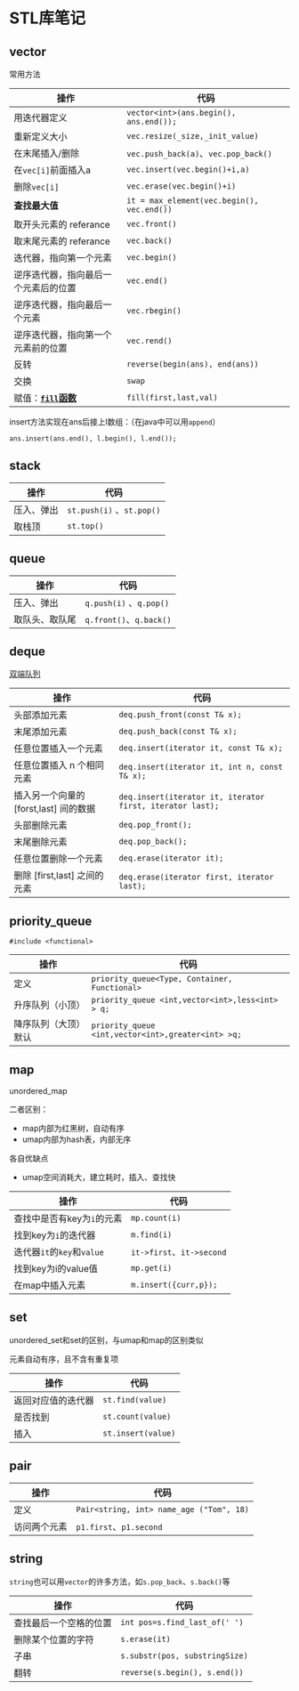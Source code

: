 #  STL库笔记

## vector

常用方法

| 操作                                                         | 代码                                       |
| ------------------------------------------------------------ | ------------------------------------------ |
| 用迭代器定义                                                 | `vector<int>(ans.begin(), ans.end());`     |
| 重新定义大小                                                 | `vec.resize(_size,_init_value)`            |
| 在末尾插入/删除                                              | `vec.push_back(a)`、`vec.pop_back()`       |
| 在`vec[i]`前面插入a                                          | `vec.insert(vec.begin()+i,a)`              |
| 删除`vec[i]`                                                 | `vec.erase(vec.begin()+i)`                 |
| **查找最大值**                                               | `it = max_element(vec.begin(), vec.end())` |
| 取开头元素的 referance                                       | `vec.front()`                              |
| 取末尾元素的 referance                                       | `vec.back()`                               |
| 迭代器，指向第一个元素                                       | `vec.begin()`                              |
| 逆序迭代器，指向最后一个元素后的位置                         | `vec.end()`                                |
| 逆序迭代器，指向最后一个元素                                 | `vec.rbegin()`                             |
| 逆序迭代器，指向第一个元素前的位置                           | `vec.rend()`                               |
| 反转                                                         | `reverse(begin(ans), end(ans))`            |
| 交换                                                         | `swap`                                     |
| 赋值：**[`fill`函数](https://blog.csdn.net/liu16659/article/details/87152348)** | `fill(first,last,val)`                     |

insert方法实现在ans后接上l数组：（在java中可以用`append`）

`ans.insert(ans.end(), l.begin(), l.end());`







## stack

| 操作       | 代码                      |
| ---------- | ------------------------- |
| 压入、弹出 | `st.push(i)` 、`st.pop()` |
| 取栈顶     | `st.top()`                |



## queue

| 操作           | 代码                    |
| -------------- | ----------------------- |
| 压入、弹出     | `q.push(i)` 、`q.pop()` |
| 取队头、取队尾 | `q.front()`、`q.back()` |

## deque

[双端队列](https://www.cnblogs.com/linuxAndMcu/p/10260124.html)

| 操作                                   | 代码                                                      |
| -------------------------------------- | --------------------------------------------------------- |
| 头部添加元素                           | `deq.push_front(const T& x);`                             |
| 末尾添加元素                           | `deq.push_back(const T& x);`                              |
| 任意位置插入一个元素                   | `deq.insert(iterator it, const T& x);`                    |
| 任意位置插入 n 个相同元素              | `deq.insert(iterator it, int n, const T& x);`             |
| 插入另一个向量的 [forst,last] 间的数据 | `deq.insert(iterator it, iterator first, iterator last);` |
| 头部删除元素                           | `deq.pop_front();`                                        |
| 末尾删除元素                           | `deq.pop_back();`                                         |
| 任意位置删除一个元素                   | `deq.erase(iterator it);`                                 |
| 删除 [first,last] 之间的元素           | `deq.erase(iterator first, iterator last);`               |

## priority_queue

`#include <functional>  `

| 操作                 | 代码                                               |
| -------------------- | -------------------------------------------------- |
| 定义                 | `priority_queue<Type, Container, Functional>`      |
| 升序队列（小顶）     | `priority_queue <int,vector<int>,less<int> > q;`   |
| 降序队列（大顶）默认 | `priority_queue <int,vector<int>,greater<int> >q;` |



## map

unordered_map

二者区别：

- map内部为红黑树，自动有序
- umap内部为hash表，内部无序

各自优缺点

- umap空间消耗大，建立耗时，插入、查找快

| 操作                       | 代码                      |
| -------------------------- | ------------------------- |
| 查找中是否有key为`i`的元素 | `mp.count(i)`             |
| 找到key为`i`的迭代器       | `m.find(i)`               |
| 迭代器`it`的`key`和`value` | `it->first`、`it->second` |
| 找到key为i的value值        | `mp.get(i)`               |
| 在map中插入元素            | `m.insert({curr,p});`     |

## set

unordered_set和set的区别，与umap和map的区别类似

元素自动有序，且不含有重复项

| 操作               | 代码               |
| ------------------ | ------------------ |
| 返回对应值的迭代器 | `st.find(value)`   |
| 是否找到           | `st.count(value)`  |
| 插入               | `st.insert(value)` |

## pair

| 操作         | 代码                                     |
| ------------ | ---------------------------------------- |
| 定义         | `Pair<string, int> name_age ("Tom", 18)` |
| 访问两个元素 | `p1.first`、`p1.second`                  |



## string

`string`也可以用`vector`的许多方法，如`s.pop_back`、`s.back()`等

| 操作                   | 代码                           |
| ---------------------- | ------------------------------ |
| 查找最后一个空格的位置 | `int pos=s.find_last_of(' ')`  |
| 删除某个位置的字符     | `s.erase(it)`                  |
| 子串                   | `s.substr(pos, substringSize)` |
| 翻转                   | `reverse(s.begin(), s.end())`  |

